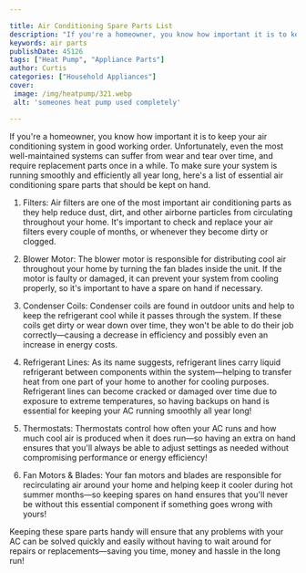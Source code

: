 ```yaml
---

title: Air Conditioning Spare Parts List
description: "If you're a homeowner, you know how important it is to keep your air conditioning system in good working order. Unfortunately, eve...see more detail"
keywords: air parts
publishDate: 45126
tags: ["Heat Pump", "Appliance Parts"]
author: Curtis
categories: ["Household Appliances"]
cover: 
 image: /img/heatpump/321.webp
 alt: 'someones heat pump used completely'

---
```


If you're a homeowner, you know how important it is to keep your air conditioning system in good working order. Unfortunately, even the most well-maintained systems can suffer from wear and tear over time, and require replacement parts once in a while. To make sure your system is running smoothly and efficiently all year long, here's a list of essential air conditioning spare parts that should be kept on hand. 

1. Filters: Air filters are one of the most important air conditioning parts as they help reduce dust, dirt, and other airborne particles from circulating throughout your home. It's important to check and replace your air filters every couple of months, or whenever they become dirty or clogged. 

2. Blower Motor: The blower motor is responsible for distributing cool air throughout your home by turning the fan blades inside the unit. If the motor is faulty or damaged, it can prevent your system from cooling properly, so it's important to have a spare on hand if necessary. 

3. Condenser Coils: Condenser coils are found in outdoor units and help to keep the refrigerant cool while it passes through the system. If these coils get dirty or wear down over time, they won't be able to do their job correctly—causing a decrease in efficiency and possibly even an increase in energy costs. 

4. Refrigerant Lines: As its name suggests, refrigerant lines carry liquid refrigerant between components within the system—helping to transfer heat from one part of your home to another for cooling purposes. Refrigerant lines can become cracked or damaged over time due to exposure to extreme temperatures, so having backups on hand is essential for keeping your AC running smoothly all year long! 

5. Thermostats: Thermostats control how often your AC runs and how much cool air is produced when it does run—so having an extra on hand ensures that you'll always be able to adjust settings as needed without compromising performance or energy efficiency! 

6. Fan Motors & Blades: Your fan motors and blades are responsible for recirculating air around your home and helping keep it cooler during hot summer months—so keeping spares on hand ensures that you'll never be without this essential component if something goes wrong with yours! 

Keeping these spare parts handy will ensure that any problems with your AC can be solved quickly and easily without having to wait around for repairs or replacements—saving you time, money and hassle in the long run!
